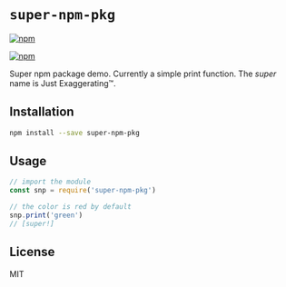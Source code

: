 # `super-npm-pkg`

[![npm](https://img.shields.io/npm/v/super-npm-pkg.svg)](https://npmjs.com/package/super-npm-pkg)

[![npm](https://nodei.co/npm/super-npm-pkg.png?compact=true)](https://nodei.co/npm/super-npm-pkg)

Super npm package demo. Currently a simple print function. The _super_ name is Just Exaggerating&trade;.

## Installation

```sh
npm install --save super-npm-pkg
```

## Usage

```javascript
// import the module
const snp = require('super-npm-pkg')

// the color is red by default
snp.print('green')
// [super!]
```

## License

MIT
